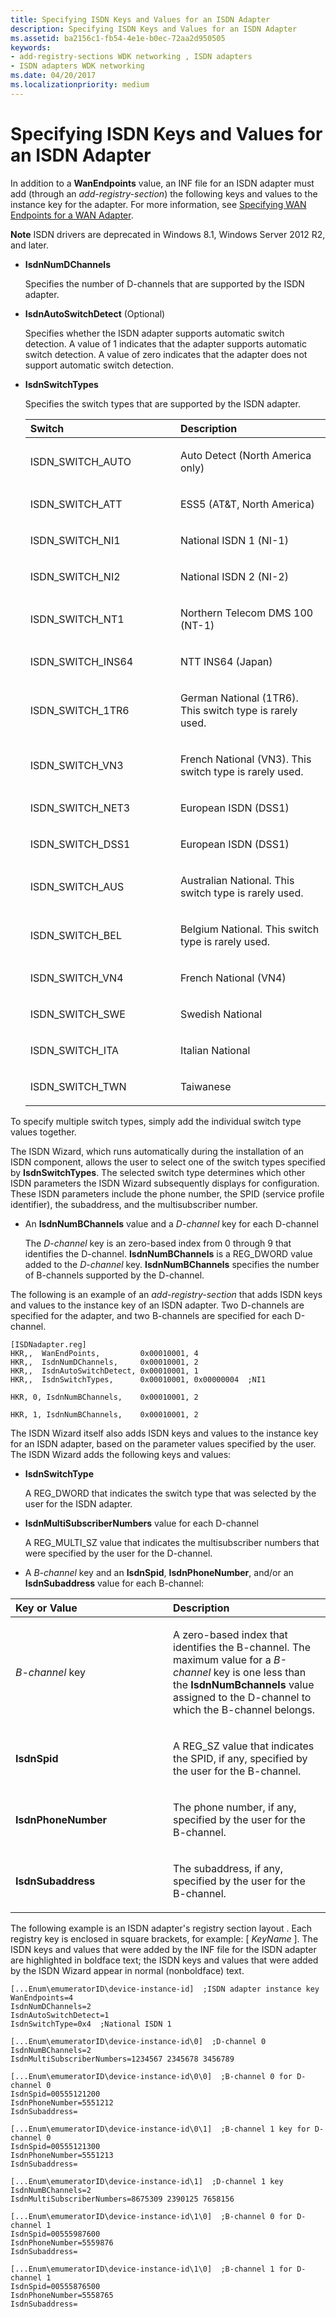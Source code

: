 ```yaml
---
title: Specifying ISDN Keys and Values for an ISDN Adapter
description: Specifying ISDN Keys and Values for an ISDN Adapter
ms.assetid: ba2156c1-fb54-4e1e-b0ec-72aa2d950505
keywords:
- add-registry-sections WDK networking , ISDN adapters
- ISDN adapters WDK networking
ms.date: 04/20/2017
ms.localizationpriority: medium
---
```


# Specifying ISDN Keys and Values for an ISDN Adapter





In addition to a **WanEndpoints** value, an INF file for an ISDN adapter must add (through an *add-registry-section*) the following keys and values to the instance key for the adapter. For more information, see [Specifying WAN Endpoints for a WAN Adapter](specifying-wan-endpoints-for-a-wan-adapter.md).

**Note**   ISDN drivers are deprecated in Windows 8.1, Windows Server 2012 R2, and later.



-   **IsdnNumDChannels**

    Specifies the number of D-channels that are supported by the ISDN adapter.

-   **IsdnAutoSwitchDetect** (Optional)

    Specifies whether the ISDN adapter supports automatic switch detection. A value of 1 indicates that the adapter supports automatic switch detection. A value of zero indicates that the adapter does not support automatic switch detection.

-   **IsdnSwitchTypes**

    Specifies the switch types that are supported by the ISDN adapter.

    <table>
    <colgroup>
    <col width="50%" />
    <col width="50%" />
    </colgroup>
    <thead>
    <tr class="header">
    <th align="left">Switch</th>
    <th align="left">Description</th>
    </tr>
    </thead>
    <tbody>
    <tr class="odd">
    <td align="left"><p>ISDN_SWITCH_AUTO</p></td>
    <td align="left"><p>Auto Detect (North America only)</p></td>
    </tr>
    <tr class="even">
    <td align="left"><p>ISDN_SWITCH_ATT</p></td>
    <td align="left"><p>ESS5 (AT&T, North America)</p></td>
    </tr>
    <tr class="odd">
    <td align="left"><p>ISDN_SWITCH_NI1</p></td>
    <td align="left"><p>National ISDN 1 (NI-1)</p></td>
    </tr>
    <tr class="even">
    <td align="left"><p>ISDN_SWITCH_NI2</p></td>
    <td align="left"><p>National ISDN 2 (NI-2)</p></td>
    </tr>
    <tr class="odd">
    <td align="left"><p>ISDN_SWITCH_NT1</p></td>
    <td align="left"><p>Northern Telecom DMS 100 (NT-1)</p></td>
    </tr>
    <tr class="even">
    <td align="left"><p>ISDN_SWITCH_INS64</p></td>
    <td align="left"><p>NTT INS64 (Japan)</p></td>
    </tr>
    <tr class="odd">
    <td align="left"><p>ISDN_SWITCH_1TR6</p></td>
    <td align="left"><p>German National (1TR6). This switch type is rarely used.</p></td>
    </tr>
    <tr class="even">
    <td align="left"><p>ISDN_SWITCH_VN3</p></td>
    <td align="left"><p>French National (VN3). This switch type is rarely used.</p></td>
    </tr>
    <tr class="odd">
    <td align="left"><p>ISDN_SWITCH_NET3</p></td>
    <td align="left"><p>European ISDN (DSS1)</p></td>
    </tr>
    <tr class="even">
    <td align="left"><p>ISDN_SWITCH_DSS1</p></td>
    <td align="left"><p>European ISDN (DSS1)</p></td>
    </tr>
    <tr class="odd">
    <td align="left"><p>ISDN_SWITCH_AUS</p></td>
    <td align="left"><p>Australian National. This switch type is rarely used.</p></td>
    </tr>
    <tr class="even">
    <td align="left"><p>ISDN_SWITCH_BEL</p></td>
    <td align="left"><p>Belgium National. This switch type is rarely used.</p></td>
    </tr>
    <tr class="odd">
    <td align="left"><p>ISDN_SWITCH_VN4</p></td>
    <td align="left"><p>French National (VN4)</p></td>
    </tr>
    <tr class="even">
    <td align="left"><p>ISDN_SWITCH_SWE</p></td>
    <td align="left"><p>Swedish National</p></td>
    </tr>
    <tr class="odd">
    <td align="left"><p>ISDN_SWITCH_ITA</p></td>
    <td align="left"><p>Italian National</p></td>
    </tr>
    <tr class="even">
    <td align="left"><p>ISDN_SWITCH_TWN</p></td>
    <td align="left"><p>Taiwanese</p></td>
    </tr>
    </tbody>
    </table>




To specify multiple switch types, simply add the individual switch type values together.

The ISDN Wizard, which runs automatically during the installation of an ISDN component, allows the user to select one of the switch types specified by **IsdnSwitchTypes**. The selected switch type determines which other ISDN parameters the ISDN Wizard subsequently displays for configuration. These ISDN parameters include the phone number, the SPID (service profile identifier), the subaddress, and the multisubscriber number.


-   An **IsdnNumBChannels** value and a *D-channel* key for each D-channel

    The *D-channel* key is an zero-based index from 0 through 9 that identifies the D-channel. **IsdnNumBChannels** is a REG\_DWORD value added to the *D-channel* key. **IsdnNumBChannels** specifies the number of B-channels supported by the D-channel.

The following is an example of an *add-registry-section* that adds ISDN keys and values to the instance key of an ISDN adapter. Two D-channels are specified for the adapter, and two B-channels are specified for each D-channel.

```INF
[ISDNadapter.reg]
HKR,,  WanEndPoints,         0x00010001, 4
HKR,,  IsdnNumDChannels,     0x00010001, 2
HKR,,  IsdnAutoSwitchDetect, 0x00010001, 1
HKR,,  IsdnSwitchTypes,      0x00010001, 0x00000004  ;NI1

HKR, 0, IsdnNumBChannels,    0x00010001, 2

HKR, 1, IsdnNumBChannels,    0x00010001, 2
```

The ISDN Wizard itself also adds ISDN keys and values to the instance key for an ISDN adapter, based on the parameter values specified by the user. The ISDN Wizard adds the following keys and values:

-   **IsdnSwitchType**

    A REG\_DWORD that indicates the switch type that was selected by the user for the ISDN adapter.

-   **IsdnMultiSubscriberNumbers** value for each D-channel

    A REG\_MULTI\_SZ value that indicates the multisubscriber numbers that were specified by the user for the D-channel.

-   A *B-channel* key and an **IsdnSpid**, **IsdnPhoneNumber**, and/or an **IsdnSubaddress** value for each B-channel:

<table>
<colgroup>
<col width="50%" />
<col width="50%" />
</colgroup>
<thead>
<tr class="header">
<th align="left">Key or Value</th>
<th align="left">Description</th>
</tr>
</thead>
<tbody>
<tr class="odd">
<td align="left"><p><em>B-channel</em> key</p></td>
<td align="left"><p>A zero-based index that identifies the B-channel. The maximum value for a <em>B-channel</em> key is one less than the <strong>IsdnNumBchannels</strong> value assigned to the D-channel to which the B-channel belongs.</p></td>
</tr>
<tr class="even">
<td align="left"><p><strong>IsdnSpid</strong></p></td>
<td align="left"><p>A REG_SZ value that indicates the SPID, if any, specified by the user for the B-channel.</p></td>
</tr>
<tr class="odd">
<td align="left"><p><strong>IsdnPhoneNumber</strong></p></td>
<td align="left"><p>The phone number, if any, specified by the user for the B-channel.</p></td>
</tr>
<tr class="even">
<td align="left"><p><strong>IsdnSubaddress</strong></p></td>
<td align="left"><p>The subaddress, if any, specified by the user for the B-channel.</p></td>
</tr>
</tbody>
</table>



The following example is an ISDN adapter's registry section layout . Each registry key is enclosed in square brackets, for example: \[ *KeyName* \]. The ISDN keys and values that were added by the INF file for the ISDN adapter are highlighted in boldface text; the ISDN keys and values that were added by the ISDN Wizard appear in normal (nonboldface) text.

```INF
[...Enum\emumeratorID\device-instance-id]  ;ISDN adapter instance key
WanEndpoints=4
IsdnNumDChannels=2
IsdnAutoSwitchDetect=1
IsdnSwitchType=0x4  ;National ISDN 1

[...Enum\emumeratorID\device-instance-id\0]  ;D-channel 0
IsdnNumBChannels=2
IsdnMultiSubscriberNumbers=1234567 2345678 3456789

[...Enum\emumeratorID\device-instance-id\0\0]  ;B-channel 0 for D-channel 0
IsdnSpid=00555121200
IsdnPhoneNumber=5551212
IsdnSubaddress=

[...Enum\emumeratorID\device-instance-id\0\1]  ;B-channel 1 key for D-channel 0
IsdnSpid=00555121300
IsdnPhoneNumber=5551213
IsdnSubaddress=

[...Enum\emumeratorID\device-instance-id\1]  ;D-channel 1 key
IsdnNumBChannels=2
IsdnMultiSubscriberNumbers=8675309 2390125 7658156

[...Enum\emumeratorID\device-instance-id\1\0]  ;B-channel 0 for D-channel 1
IsdnSpid=00555987600
IsdnPhoneNumber=5559876
IsdnSubaddress=

[...Enum\emumeratorID\device-instance-id\1\0]  ;B-channel 1 for D-channel 1
IsdnSpid=00555876500
IsdnPhoneNumber=5558765
IsdnSubaddress=
```









